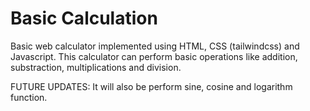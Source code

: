 # Basic Calculation

Basic web calculator implemented using HTML, CSS (tailwindcss) and Javascript. 
This calculator can perform basic operations like addition, substraction, multiplications and division. 

FUTURE UPDATES: It will also be perform sine, cosine and logarithm function.
